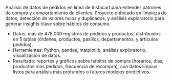 Análisis de datos de pedidos en línea de Instacart para entender patrones de compra y comportamiento de clientes. Proyecto enfocado en limpieza de datos, detección de valores nulos y duplicados, y análisis exploratorio para generar insights clave sobre hábitos de consumo.

- Datos: más de 478,000 registros de pedidos y productos, distribuidos en 5 tablas (órdenes, productos, pasillos, departamentos, y artículos pedidos).
- Herramientas: Python, pandas, matplotlib, análisis exploratorio, visualización de datos.
- Resultado: reportes y gráficos sobre hábitos de compra (horarios, días, productos más pedidos, frecuencia de recompra), con datos limpios listos para análisis más profundos o futuros modelos predictivos. 
